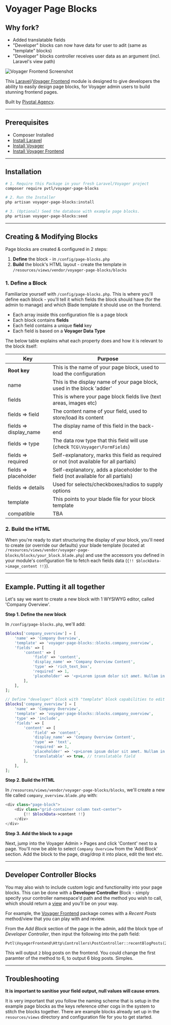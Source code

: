 # Voyager Page Blocks

## Why fork?
- Added translatable fields
- "Developer" blocks can now have data for user to adit (same as "template" blocks)
- "Developer" blocks controller receives user data as an argument (incl. Laravel's view path)

![Voyager Frontend Screenshot](/readme-intro.jpg)

This [Laravel](https://laravel.com/)/[Voyager Frontend](https://github.com/pvtl/voyager-frontend) module is designed to give developers the ability to easily design page blocks, for Voyager admin users to build stunning frontend pages.

Built by [Pivotal Agency](https://pivotal.agency/).

---

## Prerequisites

- Composer Installed
- [Install Laravel](https://laravel.com/docs/installation)
- [Install Voyager](https://github.com/the-control-group/voyager)
- [Install Voyager Frontend](https://github.com/pvtl/voyager-frontend)

---

## Installation

```bash
# 1. Require this Package in your fresh Laravel/Voyager project
composer require pvtl/voyager-page-blocks

# 2. Run the Installer
php artisan voyager-page-blocks:install

# 3. (Optional) Seed the database with example page blocks.
php artisan voyager-page-blocks:seed
```

---

## Creating & Modifying Blocks

Page blocks are created & configured in 2 steps:

1. __Define__ the block - in `/config/page-blocks.php`
2. __Build__ the block's HTML layout - create the template in `/resources/views/vendor/voyager-page-blocks/blocks`

### 1. Define a Block

Familiarize yourself with `/config/page-blocks.php`. This is where you'll define each block - you'll tell it which fields the block should have (for the admin to manage) and which Blade template it should use on the frontend.

- Each array inside this configuration file is a page block
- Each block contains __fields__
- Each field contains a unique __field__ key
- Each field is based on a __Voyager Data Type__

The below table explains what each property does and how it is relevant to the block itself:

| Key                    | Purpose                                                                                |
| ---------------------- | -------------------------------------------------------------------------------------- |
| __Root key__           | This is the name of your page block, used to load the configuration                    |
| name                   | This is the display name of your page block, used in the block 'adder'                 |
| fields                 | This is where your page block fields live (text areas, images etc)                     |
| fields => field        | The content name of your field, used to store/load its content                         |
| fields => display_name | The display name of this field in the back-end                                         |
| fields => type         | The data row type that this field will use (check `TCG\Voyager\FormFields`)            |
| fields => required     | Self-explanatory, marks this field as required or not (not available for all partials) |
| fields => placeholder  | Self-explanatory, adds a placeholder to the field (not available for all partials)     |
| fields => details      | Used for selects/checkboxes/radios to supply options                                   |
| template               | This points to your blade file for your block template                                 |
| compatible             | TBA                                                                                    |

### 2. Build the HTML

When you're ready to start structuring the display of your block, you'll need to create (or override our defaults) your blade template (located at `/resources/views/vendor/voyager-page-blocks/blocks/your_block.blade.php`) and use the accessors you defined in your module's configuration file to fetch each fields data (`{!! $blockData->image_content !!}`).

---

## Example. Putting it all together

Let's say we want to create a new block with 1 WYSIWYG editor, called 'Company Overview'.

__Step 1. Define the new block__

In `/config/page-blocks.php`, we'll add:

```php
$blocks['company_overview'] = [
    'name' => 'Company Overview',
    'template' => 'voyager-page-blocks::blocks.company_overview',
    'fields' => [
        'content' => [
            'field' => 'content',
            'display_name' => 'Company Overview Content',
            'type' => 'rich_text_box',
            'required' => 1,
            'placeholder' => '<p>Lorem ipsum dolor sit amet. Nullam in dui mauris.</p>',
        ],
    ],
];

// Define "developer" block with "template" block capabilities to edit fields
$blocks['company_overview'] = [
    'name' => 'Company Overview',
    'template' => 'voyager-page-blocks::blocks.company_overview',
    'type' => 'include',
    'fields' => [
        'content' => [
            'field' => 'content',
            'display_name' => 'Company Overview Content',
            'type' => 'text',
            'required' => 1,
            'placeholder' => '<p>Lorem ipsum dolor sit amet. Nullam in dui mauris.</p>',
            'translatable' => true, // translatable field
        ],
    ],
];
```

__Step 2. Build the HTML__

In `/resources/views/vendor/voyager-page-blocks/blocks`, we'll create a new file called `company_overview.blade.php` with:

```php
<div class="page-block">
    <div class="grid-container column text-center">
        {!! $blockData->content !!}
    </div>
</div>
```

__Step 3. Add the block to a page__

Next, jump into the Voyager Admin > Pages and click 'Content' next to a page. You'll now be able to select `Company Overview` from the 'Add Block' section. Add the block to the page, drag/drop it into place, edit the text etc.

---

## Developer Controller Blocks

You may also wish to include custom logic and functionality into your page blocks. This can be done with a __Developer Controller__ Block - simply specify your controller namespace'd path and the method you wish to call, which should return a [view](https://laravel.com/docs/views) and you'll be on your way.

For example, the [Voyager Frontend](https://github.com/pvtl/voyager-frontend) package comes with a _Recent Posts_ method/view that you can play with and review.

From the _Add Block_ section of the page in the admin, add the block type of _Developer Controller_, then input the following into the path field:

```
Pvtl\VoyagerFrontend\Http\Controllers\PostController::recentBlogPosts(2)
```

This will output `2` blog posts on the frontend. You could change the first paramter of the method to 6, to output 6 blog posts. Simples.

---

## Troubleshooting

__It is important to sanitise your field output, null values will cause errors__.

It is very important that you follow the naming scheme that is setup in the example page blocks as the keys reference other cogs in the system to stitch the blocks together. There are example blocks already set up in the `resources/views` directory and configuration file for you to get started.
